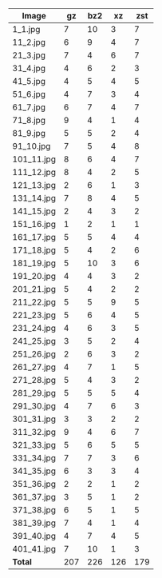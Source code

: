 | Image | gz | bz2 | xz | zst |
|--------|------|------|------|------|
| 1_1.jpg | 7 | 10 | 3 | 7 |
| 11_2.jpg | 6 | 9 | 4 | 7 |
| 21_3.jpg | 7 | 4 | 6 | 7 |
| 31_4.jpg | 4 | 6 | 2 | 3 |
| 41_5.jpg | 4 | 5 | 4 | 5 |
| 51_6.jpg | 4 | 7 | 3 | 4 |
| 61_7.jpg | 6 | 7 | 4 | 7 |
| 71_8.jpg | 9 | 4 | 1 | 4 |
| 81_9.jpg | 5 | 5 | 2 | 4 |
| 91_10.jpg | 7 | 5 | 4 | 8 |
| 101_11.jpg | 8 | 6 | 4 | 7 |
| 111_12.jpg | 8 | 4 | 2 | 5 |
| 121_13.jpg | 2 | 6 | 1 | 3 |
| 131_14.jpg | 7 | 8 | 4 | 5 |
| 141_15.jpg | 2 | 4 | 3 | 2 |
| 151_16.jpg | 1 | 2 | 1 | 1 |
| 161_17.jpg | 5 | 5 | 4 | 4 |
| 171_18.jpg | 5 | 4 | 2 | 6 |
| 181_19.jpg | 5 | 10 | 3 | 6 |
| 191_20.jpg | 4 | 4 | 3 | 2 |
| 201_21.jpg | 5 | 4 | 2 | 2 |
| 211_22.jpg | 5 | 5 | 9 | 5 |
| 221_23.jpg | 5 | 6 | 4 | 5 |
| 231_24.jpg | 4 | 6 | 3 | 5 |
| 241_25.jpg | 3 | 5 | 2 | 4 |
| 251_26.jpg | 2 | 6 | 3 | 2 |
| 261_27.jpg | 4 | 7 | 1 | 5 |
| 271_28.jpg | 5 | 4 | 3 | 2 |
| 281_29.jpg | 5 | 5 | 5 | 4 |
| 291_30.jpg | 4 | 7 | 6 | 3 |
| 301_31.jpg | 3 | 3 | 2 | 2 |
| 311_32.jpg | 9 | 4 | 6 | 7 |
| 321_33.jpg | 5 | 6 | 5 | 5 |
| 331_34.jpg | 7 | 7 | 3 | 6 |
| 341_35.jpg | 6 | 3 | 3 | 4 |
| 351_36.jpg | 2 | 2 | 1 | 2 |
| 361_37.jpg | 3 | 5 | 1 | 2 |
| 371_38.jpg | 6 | 5 | 1 | 5 |
| 381_39.jpg | 7 | 4 | 1 | 4 |
| 391_40.jpg | 4 | 7 | 4 | 5 |
| 401_41.jpg | 7 | 10 | 1 | 3 |
| **Total** | 207 | 226 | 126 | 179 |
